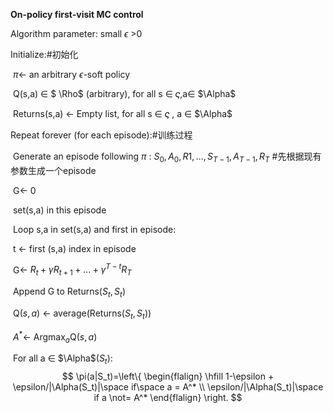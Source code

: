 **On-policy first-visit MC control**

Algorithm parameter: small $\epsilon$ >0

Initialize:#初始化

​	$\pi\leftarrow$ an arbitrary $\epsilon$-soft policy

​	Q(s,a) $\in$ $ \Rho$ (arbitrary), for all s $\in$ $\varsigma$,a$\in$ $\Alpha$

​	Returns(s,a) $\leftarrow$ Empty list, for all s $\in$ $\varsigma$ , a $\in$ $\Alpha$

Repeat forever (for each episode):#训练过程

​	Generate an episode following $\pi$ : $S_0,A_0,R1,...,S_{T-1},A_{T-1},R_T$ #先根据现有参数生成一个episode

​	G$\leftarrow$ 0

​	set(s,a) in this episode

​	Loop s,a in set(s,a) and first in episode:

​		t $\leftarrow$ first (s,a) index in  episode

​		G$\leftarrow$ $R_t+\gamma R_{t+1}+...+\gamma^{T-t} R_T$

​		Append G to Returns($S_t,S_t$)

​		Q($s,a$) $\leftarrow$ average(Returns($S_t,S_t$)) 

​		$A^* \leftarrow$ Argmax$_a$Q($s,a$)

​		For all a $\in$  $\Alpha$($S_t$):
$$
\pi(a|S_t)=\left\{ 
\begin{flalign} \hfill
1-\epsilon + \epsilon/|\Alpha(S_t)|\space if\space a = A^*  \\
\epsilon/|\Alpha(S_t)|\space if a \not= A^* 
\end{flalign}
\right.
$$
​			

​		

 

 



